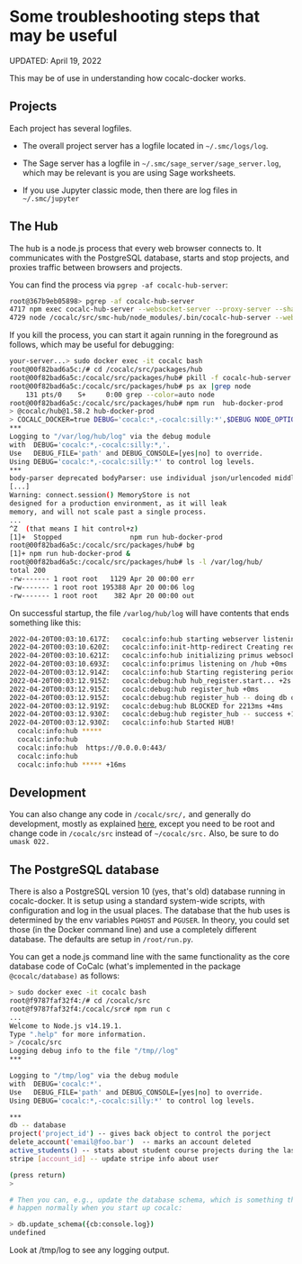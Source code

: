 # Some troubleshooting steps that may be useful

UPDATED: April 19, 2022

This may be of use in understanding how cocalc-docker works.

## Projects

Each project has several logfiles.

- The overall project server has a logfile located in `~/.smc/logs/log`.

- The Sage server has a logfile in `~/.smc/sage_server/sage_server.log`, which may be relevant is you are using Sage worksheets.

- If you use Jupyter classic mode, then there are log files in `~/.smc/jupyter`

## The Hub

The hub is a node.js process that every web browser connects to. It communicates with the PostgreSQL database, starts and stop projects, and proxies traffic between browsers and projects.

You can find the process via `pgrep -af cocalc-hub-server`:

```sh
root@367b9eb05898> pgrep -af cocalc-hub-server
4717 npm exec cocalc-hub-server --websocket-server --proxy-server --share-server --host=0.0.0.0 --https-key=/projects/conf/cert/key.pem --https-cert=/projects/conf/cert/cert.pem         
4729 node /cocalc/src/smc-hub/node_modules/.bin/cocalc-hub-server --websocket-server --proxy-server --share-server --host=0.0.0.0 --https-key=/projects/conf/cert/key.pem --https-cert=/projects/conf/cert/cert.pem
```

If you kill the process, you can start it again running in the foreground as follows, which may be useful for debugging:

```sh
your-server...> sudo docker exec -it cocalc bash
root@00f82bad6a5c:/# cd /cocalc/src/packages/hub
root@00f82bad6a5c:/cocalc/src/packages/hub# pkill -f cocalc-hub-server
root@00f82bad6a5c:/cocalc/src/packages/hub# ps ax |grep node
    131 pts/0    S+     0:00 grep --color=auto node
root@00f82bad6a5c:/cocalc/src/packages/hub# npm run  hub-docker-prod
> @cocalc/hub@1.58.2 hub-docker-prod
> COCALC_DOCKER=true DEBUG='cocalc:*,-cocalc:silly:*',$DEBUG NODE_OPTIONS=--max_old_space_size=8000 NODE_ENV=production PROJECTS=/projects/[project_id] PORT=443 NODE_OPTIONS=--enable-source-maps npx cocalc-hub-server --mode=multi-user  --all --hostname=0.0.0.0 --https-key=/projects/conf/cert/key.pem --https-cert=/projects/conf/cert/cert.pem
***
Logging to "/var/log/hub/log" via the debug module
with  DEBUG='cocalc:*,-cocalc:silly:*,'.
Use   DEBUG_FILE='path' and DEBUG_CONSOLE=[yes|no] to override.
Using DEBUG='cocalc:*,-cocalc:silly:*' to control log levels.
***
body-parser deprecated bodyParser: use individual json/urlencoded middlewares ...
[...]
Warning: connect.session() MemoryStore is not
designed for a production environment, as it will leak
memory, and will not scale past a single process.
...
^Z  (that means I hit control+z)
[1]+  Stopped                 npm run hub-docker-prod
root@00f82bad6a5c:/cocalc/src/packages/hub# bg
[1]+ npm run hub-docker-prod &
root@00f82bad6a5c:/cocalc/src/packages/hub# ls -l /var/log/hub/
total 200
-rw------- 1 root root   1129 Apr 20 00:00 err
-rw------- 1 root root 195388 Apr 20 00:06 log
-rw------- 1 root root    382 Apr 20 00:00 out
```

On successful startup, the file `/varlog/hub/log` will have contents that ends something like this: 

```sh
2022-04-20T00:03:10.617Z:   cocalc:info:hub starting webserver listening on 0.0.0.0:443 +1s
2022-04-20T00:03:10.620Z:   cocalc:info:init-http-redirect Creating redirect http://0.0.0.0 --> https://0.0.0.0 +0ms
2022-04-20T00:03:10.621Z:   cocalc:info:hub initializing primus websocket server +4ms
2022-04-20T00:03:10.693Z:   cocalc:info:primus listening on /hub +0ms
2022-04-20T00:03:12.914Z:   cocalc:info:hub Starting registering periodically with the database and updating a health check... +2s
2022-04-20T00:03:12.915Z:   cocalc:debug:hub hub_register.start... +2s
2022-04-20T00:03:12.915Z:   cocalc:debug:hub register_hub +0ms
2022-04-20T00:03:12.915Z:   cocalc:debug:hub register_hub -- doing db query +0ms
2022-04-20T00:03:12.919Z:   cocalc:debug:hub BLOCKED for 2213ms +4ms
2022-04-20T00:03:12.930Z:   cocalc:debug:hub register_hub -- success +11ms
2022-04-20T00:03:12.930Z:   cocalc:info:hub Started HUB!
  cocalc:info:hub *****
  cocalc:info:hub 
  cocalc:info:hub  https://0.0.0.0:443/
  cocalc:info:hub 
  cocalc:info:hub ***** +16ms
```

###

## Development

You can also change any code in `/cocalc/src/,` and generally do development, mostly as explained [here](https://github.com/sagemathinc/cocalc/blob/master/src/README.md), except you need to be root and change code in `/cocalc/src` instead of `~/cocalc/src.`   Also, be sure to do `umask 022.`  

## The PostgreSQL database

There is also a  PostgreSQL version 10 \(yes, that's old\) database running in cocalc\-docker.  It is setup using a standard system\-wide scripts, with configuration and log in the usual places. The database that the hub uses is determined by the env variables `PGHOST` and `PGUSER`.   In theory, you could set those \(in the Docker command line\) and use a completely different database. The defaults are setup in `/root/run.py`.

You can get a node.js command line with the same functionality as the core database code of CoCalc \(what's implemented in the package `@cocalc/database)` as follows: 

```sh
> sudo docker exec -it cocalc bash 
root@f9787faf32f4:/# cd /cocalc/src
root@f9787faf32f4:/cocalc/src# npm run c
...
Welcome to Node.js v14.19.1.
Type ".help" for more information.
> /cocalc/src
Logging debug info to the file "/tmp//log"
***

Logging to "/tmp/log" via the debug module
with  DEBUG='cocalc:*'.
Use   DEBUG_FILE='path' and DEBUG_CONSOLE=[yes|no] to override.
Using DEBUG='cocalc:*,-cocalc:silly:*' to control log levels.

***
db -- database
project('project_id') -- gives back object to control the porject
delete_account('email@foo.bar')  -- marks an account deleted
active_students() -- stats about student course projects during the last 30 days
stripe [account_id] -- update stripe info about user

(press return)
> 

# Then you can, e.g., update the database schema, which is something that should
# happen normally when you start up cocalc:

> db.update_schema({cb:console.log})
undefined
```

Look at /tmp/log to see any logging output.
